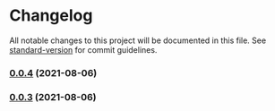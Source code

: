 # Changelog

All notable changes to this project will be documented in this file. See [standard-version](https://github.com/conventional-changelog/standard-version) for commit guidelines.

### [0.0.4](https://github.com/StephanJ98/SCTenis/compare/v0.0.3...v0.0.4) (2021-08-06)

### [0.0.3](///compare/v0.0.2...v0.0.3) (2021-08-06)
